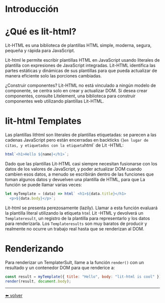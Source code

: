# Introducción

# ¿Qué es lit-html?

Lit-HTML es una biblioteca de plantillas HTML simple, moderna, segura, pequeña y rápida para JavaScript.

Lit-html le permite escribir plantillas HTML en JavaScript usando literales de plantilla con expresiones de JavaScript integradas. Lit-HTML identifica las partes estáticas y dinámicas de sus plantillas para que pueda actualizar de manera eficiente solo las porciones cambiadas.

¿Construir componentes? Lit-HTML no está vinculado a ningún modelo de componente, se centra solo en crear y actualizar DOM. Si desea crear componentes, consulte Litelement, una biblioteca para construir componentes web utilizando plantillas Lit-HTML.

# lit-html Templates

Las plantillas lithtml son literales de plantillas etiquetadas: se parecen a las cadenas JavaScript pero están encerradas en backticks `(`)`en lugar de citas, y etiquetados con la etiqueta`html` de Lit -HTML:

```jsx
html`<h1>Hello ${name}</h1>`;
```

Dado que las plantillas Lit-HTML casi siempre necesitan fusionarse con los datos de los valores de JavaScript, y poder actualizar DOM cuando cambien esos datos, a menudo se escribirán dentro de las funciones que toman algunos datos y devuelven una plantilla de HTML, para que La función se puede llamar varias veces:

```jsx
let myTemplate = (data) => html` <h1>${data.title}</h1>
  <p>${data.body}</p>`;
```

Lit-html se presenta perezosamente (lazily). Llamar a esta función evaluará la plantilla literal utilizando la etiqueta `html` Lit -HTML y devolverá un `Templateresult`, un registro de la plantilla para representarlo y los datos para renderizarla. Los `Templateresults` son muy baratos de producir y realmente no ocurre un trabajo real hasta que se renderizan al DOM.

# Renderizando

Para renderizar un TemplaterSult, llame a la función `render()` con un resultado y un contenedor DOM para que renderice a:

```jsx
const result = myTemplate({ title: "Hello", body: "lit-html is cool" });
render(result, document.body);
```

---

[⬅️ volver](https://github.com/VictorHugoAguilar/javascript-interview-questions-explained/blob/main/theory-lit-element/readme.md)
